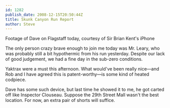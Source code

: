 ```yaml
---
id: 1282
publish_date: 2008-12-15T20:50:44Z
title: Skunk Canyon Run Report
author: Steve
---
```

  
Footage of Dave on Flagstaff today, courtesy of Sir Brian Kent's iPhone

The only person crazy brave enough to join me today was Mr. Leary, who was probably still a bit hypothermic from his run yesterday. Despite our lack of good judgement, we had a fine day in the sub-zero conditions.

Yaktrax were a must this afternoon. What would've been really nice—and Rob and I have agreed this is patent-worthy—is some kind of heated codpiece.

Dave has some such device, but last time he showed it to me, he got carted off like Inspector Clouseau. Suppose the 29th Street Mall wasn't the best location. For now, an extra pair of shorts will suffice.